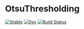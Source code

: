 # OtsuThresholding

[![Stable](https://img.shields.io/badge/docs-stable-blue.svg)](https://esd100.github.io/OtsuThresholding.jl/stable/)
[![Dev](https://img.shields.io/badge/docs-dev-blue.svg)](https://esd100.github.io/OtsuThresholding.jl/dev/)
[![Build Status](https://github.com/esd100/OtsuThresholding.jl/actions/workflows/CI.yml/badge.svg?branch=main)](https://github.com/esd100/OtsuThresholding.jl/actions/workflows/CI.yml?query=branch%3Amain)
